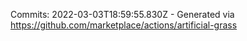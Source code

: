Commits: 2022-03-03T18:59:55.830Z - Generated via https://github.com/marketplace/actions/artificial-grass
<br>
